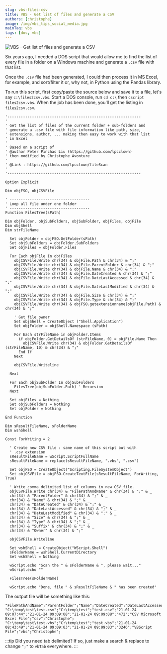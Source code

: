 ```yaml
---
slug: vbs-files-csv
title: VBS - Get list of files and generate a CSV
authors: [christophe]
image: /img/vbs_tips_social_media.jpg
mainTag: vbs
tags: [dos, vbs]
---
```

![VBS - Get list of files and generate a CSV](/img/vbs_tips_banner.jpg)

Six years ago, I needed a DOS script that would allow me to find the list of every file in a folder on a Windows machine and generate a `.csv` file with that list.

Once the `.csv` file had been generated, I could then process it in MS Excel, for example, and sort/filter it or, why not, in Python using the Pandas library.

<!-- truncate -->

To run this script, first copy/paste the source below and save it to a file, let's say `c:\files2csv.vbs`. Start a DOS console, run `cd c:\` then `cscript files2csv.vbs`. When the job has been done, you'll get the listing in `files2csv.csv`.

<Snippet filename="files2csv.vbs">

```vbnet
'------------------------------------------------------------
'
' Get the list of files of the current folder + sub-folders and
' generate a .csv file with file information like path, size,
' extensions, author, ... making then easy to work with that list
' in Excel
'
' Based on a script of
' @author Peter Pinchao Liu (https://github.com/lpcclown)
' then modified by Christophe Avonture
'
' @Link : https://github.com/lpcclown/fileScan
'
'------------------------------------------------------------

Option Explicit

Dim objFSO, objCSVFile

' ------------------------------------
' Loop all file under one folder
' ------------------------------------
Function FilesTree(sPath)

Dim objFolder, objSubFolders, objSubFolder, objFiles, objFile
Dim objShell
Dim strFileName

  Set objFolder = objFSO.GetFolder(sPath)
  Set objSubFolders = objFolder.SubFolders
  Set objFiles = objFolder.Files

  For Each objFile In objFiles
    objCSVFile.Write chr(34) & objFile.Path & chr(34) & ";"
    objCSVFile.Write chr(34) & objFile.ParentFolder & chr(34) & ";"
    objCSVFile.Write chr(34) & objFile.Name & chr(34) & ";"
    objCSVFile.Write chr(34) & objFile.DateCreated & chr(34) & ";"
    objCSVFile.Write chr(34) & objFile.DateLastAccessed & chr(34) & ";"
    objCSVFile.Write chr(34) & objFile.DateLastModified & chr(34) & ";"
    objCSVFile.Write chr(34) & objFile.Size & chr(34) & ";"
    objCSVFile.Write chr(34) & objFile.Type & chr(34) & ";"
    objCSVFile.Write chr(34) & objFSO.getextensionname(objFile.Path) & chr(34) & ";"

    ' Get file owner
    Set objShell = CreateObject ("Shell.Application")
    Set objFolder = objShell.Namespace (sPath)

    For Each strFileName in objFolder.Items
      if objFolder.GetDetailsOf (strFileName, 0) = objFile.Name Then
        objCSVFile.Write chr(34) & objFolder.GetDetailsOf (strFileName, 10) & chr(34) & ";"
      End If
    Next

    objCSVFile.Writeline

  Next

  For Each objSubFolder In objSubFolders
    FilesTree(objSubFolder.Path) ' Recursion
  Next

  Set objFiles = Nothing
  Set objSubFolders = Nothing
  Set objFolder = Nothing

End Function

Dim sResultFileName, sFolderName
Dim wshShell

Const ForWriting = 2

  ' Create new CSV file : same name of this script but with
  ' .csv extension
  sResultFileName = wScript.ScriptFullName
  sResultFileName = replace(sResultFileName, ".vbs", ".csv")

  Set objFSO = CreateObject("Scripting.FileSystemObject")
  Set objCSVFile = objFSO.CreateTextFile(sResultFileName, ForWriting, True)

  ' Write comma delimited list of columns in new CSV file.
  objCSVFile.Write chr(34) & "FilePathAndName" & chr(34) & ";" & _
  chr(34) & "ParentFolder" & chr(34) & ";" & _
  chr(34) & "Name" & chr(34) & ";" & _
  chr(34) & "DateCreated" & chr(34) & ";" & _
  chr(34) & "DateLastAccessed" & chr(34) & ";" & _
  chr(34) & "DateLastModified" & chr(34) & ";" & _
  chr(34) & "Size" & chr(34) & ";" & _
  chr(34) & "Type" & chr(34) & ";" & _
  chr(34) & "Suffix" & chr(34) & ";" & _
  chr(34) & "Owner" & chr(34) & ";"

  objCSVFile.Writeline

  Set wshShell = CreateObject("WScript.Shell")
  sFolderName = wshShell.CurrentDirectory
  Set wshShell = Nothing

  wScript.echo "Scan the " & sFolderName & ", please wait..."
  wScript.echo ""

  FilesTree(sFolderName)

  wScript.echo "Done, file " & sResultFileName & " has been created"
```

</Snippet>

The output file will be something like this:

```csv
"FilePathAndName";"ParentFolder";"Name";"DateCreated";"DateLastAccessed";"DateLastModified";"Size";"Type";"Suffix";"Owner";
"C:\temp\test\test.csv";"C:\temp\test";"test.csv";"21-01-24 09:07:44";"21-01-24 09:09:08";"21-01-24 09:09:08";"472";"CSV Microsoft Excel File";"csv";"Christophe";
"C:\temp\test\test.vbs";"C:\temp\test";"test.vbs";"21-01-24 08:43:49";"21-01-24 09:09:03";"21-01-24 09:09:03";"3246";"VBScript File";"vbs";"Christophe";
```

:::tip Did you need tab delimited?
If so, just make a search & replace to change `";"` to `vbTab` everywhere.
:::
